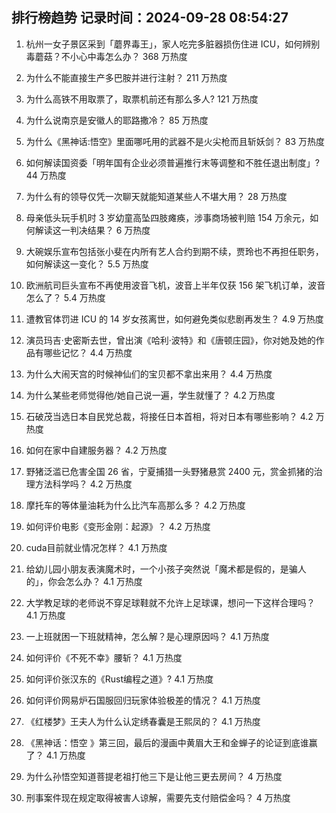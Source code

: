 
## 排行榜趋势 记录时间：2024-09-28 08:54:27
  
  1. 杭州一女子景区采到「蘑界毒王」，家人吃完多脏器损伤住进 ICU，如何辨别毒蘑菇？不小心中毒怎么办？ 368 万热度
    
  2. 为什么不能直接生产多巴胺并进行注射？ 211 万热度
    
  3. 为什么高铁不用取票了，取票机前还有那么多人? 121 万热度
    
  4. 为什么说南京是安徽人的耶路撒冷？ 85 万热度
    
  5. 为什么《黑神话:悟空》里面哪吒用的武器不是火尖枪而且斩妖剑？ 83 万热度
    
  6. 如何解读国资委「明年国有企业必须普遍推行末等调整和不胜任退出制度」? 44 万热度
    
  7. 为什么有的领导仅凭一次聊天就能知道某些人不堪大用？ 28 万热度
    
  8. 母亲低头玩手机时 3 岁幼童高坠四肢瘫痪，涉事商场被判赔 154 万余元，如何解读这一判决结果？ 6 万热度
    
  9. 大碗娱乐宣布包括张小斐在内所有艺人合约到期不续，贾玲也不再担任职务，如何解读这一变化？ 5.5 万热度
    
  10. 欧洲航司巨头宣布不再使用波音飞机，波音上半年仅获 156 架飞机订单，波音怎么了？ 5.4 万热度
    
  11. 遭教官体罚进 ICU 的 14 岁女孩离世，如何避免类似悲剧再发生？ 4.9 万热度
    
  12. 演员玛吉·史密斯去世，曾出演《哈利·波特》和《唐顿庄园》，你对她及她的作品有哪些记忆？ 4.4 万热度
    
  13. 为什么大闹天宫的时候神仙们的宝贝都不拿出来用？ 4.4 万热度
    
  14. 为什么某些老师觉得他/她自己说一遍，学生就懂了？ 4.2 万热度
    
  15. 石破茂当选日本自民党总裁，将接任日本首相，将对日本有哪些影响？ 4.2 万热度
    
  16. 如何在家中自建服务器？ 4.2 万热度
    
  17. 野猪泛滥已危害全国 26 省，宁夏捕猎一头野猪悬赏 2400 元，赏金抓猪的治理方法科学吗？ 4.2 万热度
    
  18. 摩托车的等体量油耗为什么比汽车高那么多？ 4.2 万热度
    
  19. 如何评价电影《变形金刚：起源》？ 4.2 万热度
    
  20. cuda目前就业情况怎样？ 4.1 万热度
    
  21. 给幼儿园小朋友表演魔术时，一个小孩子突然说「魔术都是假的，是骗人的」，你会怎么办？ 4.1 万热度
    
  22. 大学教足球的老师说不穿足球鞋就不允许上足球课，想问一下这样合理吗？ 4.1 万热度
    
  23. 一上班就困一下班就精神，怎么解？是心理原因吗？ 4.1 万热度
    
  24. 如何评价《不死不幸》腰斩？ 4.1 万热度
    
  25. 如何评价张汉东的《Rust编程之道》? 4.1 万热度
    
  26. 如何评价网易炉石国服回归玩家体验极差的情况？ 4.1 万热度
    
  27. 《红楼梦》王夫人为什么认定绣春囊是王熙凤的？ 4.1 万热度
    
  28. 《黑神话：悟空 》第三回，最后的漫画中黄眉大王和金蝉子的论证到底谁赢了？ 4.1 万热度
    
  29. 为什么孙悟空知道菩提老祖打他三下是让他三更去房间？ 4 万热度
    
  30. 刑事案件现在规定取得被害人谅解，需要先支付赔偿金吗？ 4 万热度
    